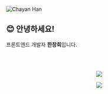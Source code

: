![Chayan Han](https://capsule-render.vercel.app/api?type=waving&height=300&text=Chayan_Han&fontAlign=50&fontAlignY=40&color=0:a2e5d0,100:6a94ac&fontColor=ffffff&animation=fadeIn)


## 😊 안녕하세요!
프론트엔드 개발자 <b>한창희</b>입니다.   <br />

<br /><br />





<p align="center">
   <img align="center" src="https://github-readme-stats.vercel.app/api?username=hchayan" />
</p>

<p align="center">
   <img align="center" src="https://github-readme-stats.vercel.app/api/top-langs/?username=hchayan&layout=compact&hide=python,jav" />
</p>
<!--START_SECTION:waka-->
<!--END_SECTION:waka-->
